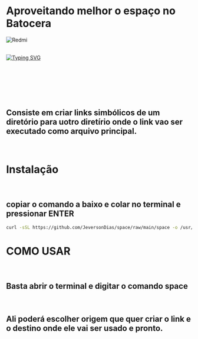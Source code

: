 # Aproveitando melhor o espaço no Batocera
<img src="https://drive.google.com/uc?id=1D43zTZilQpU0WT662ej4dkJIDszcLGOd" alt="Redmi" />
<br>
<br> 

[![Typing SVG](https://readme-typing-svg.herokuapp.com?font=Fira+Code&weight=300&size=50&duration=4000&pause=1000&color=7dff33&center=true&vCenter=true&random=false&width=1000&lines=Hello%2C+my+name+is+Jeverson+Dias;I'm+38+years+old;I'm+a+Software+Developer;I'm+from+Brazil;welcome%3A)](https://git.io/typing-svg)

<br>
<br>
<br><br>

<br>
<h2>Consiste em criar links simbólicos de um diretório para uotro diretírio onde o link vao ser executado como arquivo principal.</h2>
<br>

# Instalação

<br>
<h2>copiar o comando a baixo e colar no terminal e pressionar ENTER</h2>

```bash
curl -sSL https://github.com/JeversonDias/space/raw/main/space -o /usr/bin/space && chmod +x /usr/bin/space && batocera-save-overlay && clear && echo "By @JCGAMESCLASSICOS"

```

# COMO USAR

<br>

<h2>Basta abrir o terminal e digitar o comando space</h2>

<br>

<h2>Ali poderá escolher origem que quer criar o link e o destino onde ele vai ser usado e pronto.</h2>
